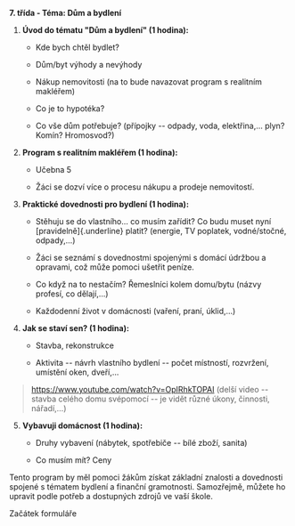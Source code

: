 **7. třída - Téma: Dům a bydlení**

1.  **Úvod do tématu \"Dům a bydlení\" (1 hodina):**

    - Kde bych chtěl bydlet?

    - Dům/byt výhody a nevýhody

    - Nákup nemovitosti (na to bude navazovat program s realitním
      makléřem)

    - Co je to hypotéka?

    - Co vše dům potřebuje? (přípojky -- odpady, voda, elektřina,...
      plyn? Komín? Hromosvod?)

2.  **Program s realitním makléřem (1 hodina):**

    - Učebna 5

    - Žáci se dozví více o procesu nákupu a prodeje nemovitostí.

3.  **Praktické dovednosti pro bydlení (1 hodina):**

    - Stěhuju se do vlastního... co musím zařídit? Co budu muset nyní
      [pravidelně]{.underline} platit? (energie, TV poplatek,
      vodné/stočné, odpady,...)

    - Žáci se seznámí s dovednostmi spojenými s domácí údržbou a
      opravami, což může pomoci ušetřit peníze.

    - Co když na to nestačím? Řemeslníci kolem domu/bytu (názvy profesí,
      co dělají,...)

    - Každodenní život v domácnosti (vaření, praní, úklid,...)

4.  **Jak se staví sen? (1 hodina):**

    - Stavba, rekonstrukce

    - Aktivita -- návrh vlastního bydlení -- počet místností, rozvržení,
      umístění oken, dveří,...

> <https://www.youtube.com/watch?v=OpIRhkTOPAI> (delší video -- stavba
> celého domu svépomocí -- je vidět různé úkony, činnosti, nářadí,...)

5.  **Vybavuji domácnost (1 hodina):**

    - Druhy vybavení (nábytek, spotřebiče -- bílé zboží, sanita)

    - Co musím mít? Ceny

Tento program by měl pomoci žákům získat základní znalosti a dovednosti
spojené s tématem bydlení a finanční gramotnosti. Samozřejmě, můžete ho
upravit podle potřeb a dostupných zdrojů ve vaší škole.

Začátek formuláře
